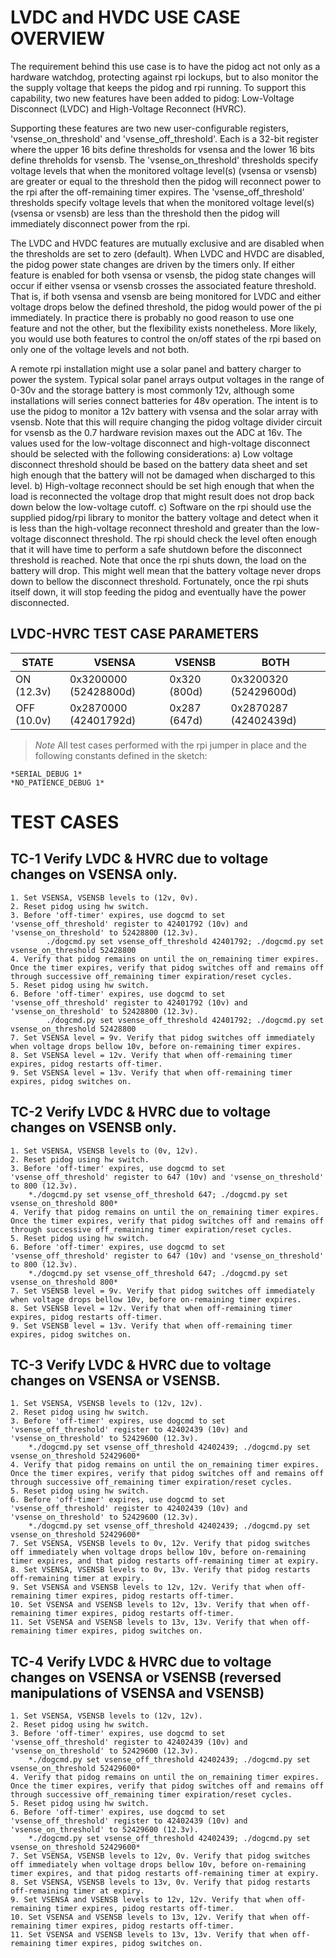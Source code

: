 # LVDC and HVDC USE CASE OVERVIEW
The requirement behind this use case is to have the pidog act not only as a hardware watchdog, protecting against rpi lockups, but to also monitor the the supply voltage that keeps the pidog and rpi running. To support this capability, two new features have been added to pidog: Low-Voltage Disconnect (LVDC) and High-Voltage Reconnect (HVRC).

Supporting these features are two new user-configurable registers, 'vsense_on_threshold' and 'vsense_off_threshold'. Each is a 32-bit register where the upper 16 bits define thresholds for vsensa and the lower 16 bits define threholds for vsensb. The 'vsense_on_threshold' thresholds specify voltage levels that when the monitored voltage level(s) (vsensa or vsensb) are greater or equal to the threshold then the pidog will reconnect power to the rpi after the off-remaining timer expires. The 'vsense_off_threshold' thresholds specify voltage levels that when the monitored voltage level(s) (vsensa or vsensb) are less than the threshold then the pidog will immediately disconnect power from the rpi.

The LVDC and HVDC features are mutually exclusive and are disabled when the thresholds are set to zero (default). When LVDC and HVDC are disabled, the pidog power state changes are driven by the timers only. If either feature is enabled for both vsensa or vsensb, the pidog state changes will occur if either vsensa or vsensb crosses the associated feature threshold. That is, if both vsensa and vsensb are being monitored for LVDC and either voltage drops below the defined threshold, the pidog would power of the pi immediately. In practice there is probably no good reason to use one feature and not the other, but the flexibility exists nonetheless. More likely, you would use both features to control the on/off states of the rpi based on only one of the voltage levels and not both. 

A remote rpi installation might use a solar panel and battery charger to power the system. Typical solar panel arrays output voltages in the range of 0-30v and the storage battery is most commonly 12v, although some installations will series connect batteries for 48v operation. The intent is to use the pidog to monitor a 12v battery with vsensa and the solar array with vsensb. Note that this will require changing the pidog voltage divider circuit for vsensb as the 0.7 hardware revision maxes out the ADC at 16v. The values used for the low-voltage disconnect and high-voltage disconnect should be
selected with the following considerations:
	a) Low voltage disconnect threshold should be based on the battery data sheet and set high enough that the battery will not be damaged when discharged to this level.
	b) High-voltage reconnect should be set high enough that when the load is reconnected the voltage drop that might result does not drop back down below the
		low-voltage cutoff.
	c)	Software on the rpi should use the supplied pidog/rpi library to monitor the battery voltage and detect when it is less than the high-voltage reconnect threshold and greater than the low-voltage disconnect threshold. The rpi should check the level often enough that it will have time to perform a safe shutdown before the disconnect threshold is reached. Note that once the rpi shuts down, the load on the battery will drop. This might well mean that the battery voltage	never drops down to bellow the disconnect threshold. Fortunately, once the rpi shuts itself down, it will stop feeding the pidog and eventually have the power disconnected. 

## LVDC-HVRC TEST CASE PARAMETERS
| STATE | VSENSA |VSENSB|BOTH|
|---|---|---|---|
|ON (12.3v)|0x3200000 (52428800d)|0x320 (800d)|0x3200320 (52429600d)|
|OFF (10.0v)|0x2870000 (42401792d)|0x287 (647d)|0x2870287 (42402439d)|

> *Note* All test cases performed with the rpi jumper in place and the following constants defined in the sketch:
 
	*SERIAL_DEBUG 1*
	*NO_PATIENCE_DEBUG 1*

# TEST CASES

## TC-1 Verify LVDC & HVRC due to voltage changes on VSENSA only.

	1. Set VSENSA, VSENSB levels to (12v, 0v).
	2. Reset pidog using hw switch.
	3. Before 'off-timer' expires, use dogcmd to set 'vsense_off_threshold' register to 42401792 (10v) and 'vsense_on_threshold' to 52428800 (12.3v). 
			./dogcmd.py set vsense_off_threshold 42401792; ./dogcmd.py set vsense_on_threshold 52428800
	4. Verify that pidog remains on until the on_remaining timer expires. Once the timer expires, verify that pidog switches off and remains off through successive off_remaining timer expiration/reset cycles.
	5. Reset pidog using hw switch.
	6. Before 'off-timer' expires, use dogcmd to set 'vsense_off_threshold' register to 42401792 (10v) and 'vsense_on_threshold' to 52428800 (12.3v). 
			./dogcmd.py set vsense_off_threshold 42401792; ./dogcmd.py set vsense_on_threshold 52428800
	7. Set VSENSA level = 9v. Verify that pidog switches off immediately when voltage drops bellow 10v, before on-remaining timer expires.
	8. Set VSENSA level = 12v. Verify that when off-remaining timer expires, pidog restarts off-timer.
	9. Set VSENSA level = 13v. Verify that when off-remaining timer expires, pidog switches on.
	
## TC-2 Verify LVDC & HVRC due to voltage changes on VSENSB only. 

	1. Set VSENSA, VSENSB levels to (0v, 12v).
	2. Reset pidog using hw switch.
	3. Before 'off-timer' expires, use dogcmd to set 'vsense_off_threshold' register to 647 (10v) and 'vsense_on_threshold' to 800 (12.3v). 
		*./dogcmd.py set vsense_off_threshold 647; ./dogcmd.py set vsense_on_threshold 800*
	4. Verify that pidog remains on until the on_remaining timer expires. Once the timer expires, verify that pidog switches off and remains off through successive off_remaining timer expiration/reset cycles.
	5. Reset pidog using hw switch.
	6. Before 'off-timer' expires, use dogcmd to set 'vsense_off_threshold' register to 647 (10v) and 'vsense_on_threshold' to 800 (12.3v). 
		*./dogcmd.py set vsense_off_threshold 647; ./dogcmd.py set vsense_on_threshold 800*
	7. Set VSENSB level = 9v. Verify that pidog switches off immediately when voltage drops bellow 10v, before on-remaining timer expires.
	8. Set VSENSB level = 12v. Verify that when off-remaining timer expires, pidog restarts off-timer.
	9. Set VSENSB level = 13v. Verify that when off-remaining timer expires, pidog switches on.
	
## TC-3 Verify LVDC & HVRC due to voltage changes on VSENSA or VSENSB.
 
	1. Set VSENSA, VSENSB levels to (12v, 12v).
	2. Reset pidog using hw switch.
	3. Before 'off-timer' expires, use dogcmd to set 'vsense_off_threshold' register to 42402439 (10v) and 'vsense_on_threshold' to 52429600 (12.3v). 
		*./dogcmd.py set vsense_off_threshold 42402439; ./dogcmd.py set vsense_on_threshold 52429600*
	4. Verify that pidog remains on until the on_remaining timer expires. Once the timer expires, verify that pidog switches off and remains off through successive off_remaining timer expiration/reset cycles.
	5. Reset pidog using hw switch.
	6. Before 'off-timer' expires, use dogcmd to set 'vsense_off_threshold' register to 42402439 (10v) and 'vsense_on_threshold' to 52429600 (12.3v). 
		*./dogcmd.py set vsense_off_threshold 42402439; ./dogcmd.py set vsense_on_threshold 52429600*
	7. Set VSENSA, VSENSB levels to 0v, 12v. Verify that pidog switches off immediately when voltage drops bellow 10v, before on-remaining timer expires, and that pidog restarts off-remaining timer at expiry.
	8. Set VSENSA, VSENSB levels to 0v, 13v. Verify that pidog restarts off-remaining timer at expiry.
	9. Set VSENSA and VSENSB levels to 12v, 12v. Verify that when off-remaining timer expires, pidog restarts off-timer.
	10. Set VSENSA and VSENSB levels to 12v, 13v. Verify that when off-remaining timer expires, pidog restarts off-timer.
	11. Set VSENSA and VSENSB levels to 13v, 13v. Verify that when off-remaining timer expires, pidog switches on.
	
## TC-4 Verify LVDC & HVRC due to voltage changes on VSENSA or VSENSB (reversed manipulations of VSENSA and VSENSB)

	1. Set VSENSA, VSENSB levels to (12v, 12v).
	2. Reset pidog using hw switch.
	3. Before 'off-timer' expires, use dogcmd to set 'vsense_off_threshold' register to 42402439 (10v) and 'vsense_on_threshold' to 52429600 (12.3v). 
		*./dogcmd.py set vsense_off_threshold 42402439; ./dogcmd.py set vsense_on_threshold 52429600*
	4. Verify that pidog remains on until the on_remaining timer expires. Once the timer expires, verify that pidog switches off and remains off through successive off_remaining timer expiration/reset cycles.
	5. Reset pidog using hw switch.
	6. Before 'off-timer' expires, use dogcmd to set 'vsense_off_threshold' register to 42402439 (10v) and 'vsense_on_threshold' to 52429600 (12.3v). 
		*./dogcmd.py set vsense_off_threshold 42402439; ./dogcmd.py set vsense_on_threshold 52429600*
	7. Set VSENSA, VSENSB levels to 12v, 0v. Verify that pidog switches off immediately when voltage drops bellow 10v, before on-remaining timer expires, and that pidog restarts off-remaining timer at expiry.
	8. Set VSENSA, VSENSB levels to 13v, 0v. Verify that pidog restarts off-remaining timer at expiry.
	9. Set VSENSA and VSENSB levels to 12v, 12v. Verify that when off-remaining timer expires, pidog restarts off-timer.
	10. Set VSENSA and VSENSB levels to 13v, 12v. Verify that when off-remaining timer expires, pidog restarts off-timer.
	11. Set VSENSA and VSENSB levels to 13v, 13v. Verify that when off-remaining timer expires, pidog switches on.